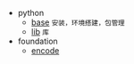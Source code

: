 * python
  * [base](lang/python/base/readme.md) `安装，环境搭建，包管理`
  * [lib](lang/python/lib/readme.md) `库`
* foundation
  * [encode](./foundation/encode.md)